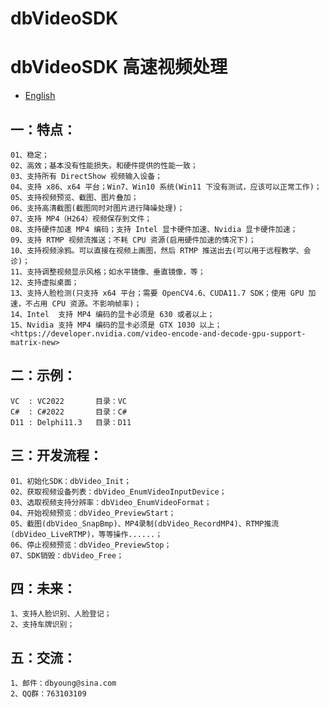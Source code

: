 dbVideoSDK
=============

# dbVideoSDK 高速视频处理

- [English](readme.md)

## 一：特点：
	01、稳定；
	02、高效；基本没有性能损失。和硬件提供的性能一致；
	03、支持所有 DirectShow 视频输入设备；
	04、支持 x86、x64 平台；Win7、Win10 系统(Win11 下没有测试，应该可以正常工作)；
	05、支持视频预览、截图、图片叠加；
	06、支持高清截图(截图同时对图片进行降噪处理)；
	07、支持 MP4（H264）视频保存到文件；
	08、支持硬件加速 MP4 编码；支持 Intel 显卡硬件加速、Nvidia 显卡硬件加速；
	09、支持 RTMP 视频流推送；不耗 CPU 资源(启用硬件加速的情况下)；
	10、支持视频涂鸦。可以直接在视频上画图，然后 RTMP 推送出去(可以用于远程教学、会诊)；
	11、支持调整视频显示风格；如水平镜像、垂直镜像，等；
	12、支持虚拟桌面；
	13、支持人脸检测(只支持 x64 平台；需要 OpenCV4.6、CUDA11.7 SDK；使用 GPU 加速，不占用 CPU 资源。不影响帧率)；
	14、Intel  支持 MP4 编码的显卡必须是 630 或者以上；
	15、Nvidia 支持 MP4 编码的显卡必须是 GTX 1030 以上；
	<https://developer.nvidia.com/video-encode-and-decode-gpu-support-matrix-new>
    
## 二：示例：
	VC  : VC2022       目录：VC
	C#  : C#2022       目录：C#
	D11 : Delphi11.3   目录：D11

## 三：开发流程：
	01、初始化SDK：dbVideo_Init；
	02、获取视频设备列表：dbVideo_EnumVideoInputDevice；
	03、选取视频支持分辨率：dbVideo_EnumVideoFormat；
	04、开始视频预览：dbVideo_PreviewStart；
	05、截图(dbVideo_SnapBmp)、MP4录制(dbVideo_RecordMP4)、RTMP推流(dbVideo_LiveRTMP)，等等操作......；
	06、停止视频预览：dbVideo_PreviewStop；
	07、SDK销毁：dbVideo_Free；

## 四：未来：
	1、支持人脸识别、人脸登记；
	2、支持车牌识别；

## 五：交流：
	1、邮件：dbyoung@sina.com
	2、QQ群：763103109
